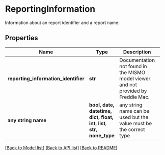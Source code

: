# ReportingInformation

Information about an report identifier and a report name.

## Properties
Name | Type | Description | Notes
------------ | ------------- | ------------- | -------------
**reporting_information_identifier** | **str** | Documentation not found in the MISMO model viewer and not provided by Freddie Mac. | 
**any string name** | **bool, date, datetime, dict, float, int, list, str, none_type** | any string name can be used but the value must be the correct type | [optional]

[[Back to Model list]](../README.md#documentation-for-models) [[Back to API list]](../README.md#documentation-for-api-endpoints) [[Back to README]](../README.md)


